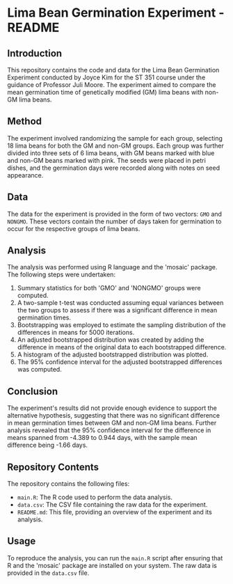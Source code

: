 # Lima Bean Germination Experiment - README

## Introduction

This repository contains the code and data for the Lima Bean Germination Experiment conducted by Joyce Kim for the ST 351 course under the guidance of Professor Juli Moore. The experiment aimed to compare the mean germination time of genetically modified (GM) lima beans with non-GM lima beans.

## Method

The experiment involved randomizing the sample for each group, selecting 18 lima beans for both the GM and non-GM groups. Each group was further divided into three sets of 6 lima beans, with GM beans marked with blue and non-GM beans marked with pink. The seeds were placed in petri dishes, and the germination days were recorded along with notes on seed appearance.

## Data

The data for the experiment is provided in the form of two vectors: `GMO` and `NONGMO`. These vectors contain the number of days taken for germination to occur for the respective groups of lima beans.

## Analysis

The analysis was performed using R language and the 'mosaic' package. The following steps were undertaken:

1. Summary statistics for both 'GMO' and 'NONGMO' groups were computed.
2. A two-sample t-test was conducted assuming equal variances between the two groups to assess if there was a significant difference in mean germination times.
3. Bootstrapping was employed to estimate the sampling distribution of the differences in means for 5000 iterations.
4. An adjusted bootstrapped distribution was created by adding the difference in means of the original data to each bootstrapped difference.
5. A histogram of the adjusted bootstrapped distribution was plotted.
6. The 95% confidence interval for the adjusted bootstrapped differences was computed.

## Conclusion

The experiment's results did not provide enough evidence to support the alternative hypothesis, suggesting that there was no significant difference in mean germination times between GM and non-GM lima beans. Further analysis revealed that the 95% confidence interval for the difference in means spanned from -4.389 to 0.944 days, with the sample mean difference being -1.66 days.

## Repository Contents

The repository contains the following files:

- `main.R`: The R code used to perform the data analysis.
- `data.csv`: The CSV file containing the raw data for the experiment.
- `README.md`: This file, providing an overview of the experiment and its analysis.

## Usage

To reproduce the analysis, you can run the `main.R` script after ensuring that R and the 'mosaic' package are installed on your system. The raw data is provided in the `data.csv` file.
